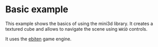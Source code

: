 # Basic example

This example shows the basics of using the mini3d library. It creates a textured cube and allows to navigate the scene using `WASD` controls.

It uses the [ebiten](https://github.com/hajimehoshi/ebiten) game engine.